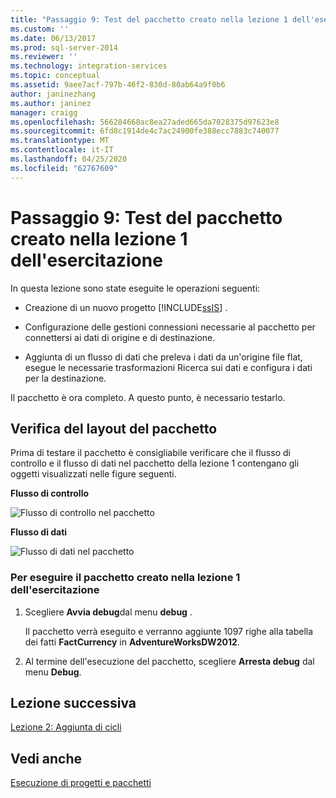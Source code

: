 ```yaml
---
title: "Passaggio 9: Test del pacchetto creato nella lezione 1 dell'esercitazione | Microsoft Docs"
ms.custom: ''
ms.date: 06/13/2017
ms.prod: sql-server-2014
ms.reviewer: ''
ms.technology: integration-services
ms.topic: conceptual
ms.assetid: 9aee7acf-797b-46f2-830d-80ab64a9f0b6
author: janinezhang
ms.author: janinez
manager: craigg
ms.openlocfilehash: 566284668ac8ea27aded665da7028375d97623e8
ms.sourcegitcommit: 6fd8c1914de4c7ac24900fe388ecc7883c740077
ms.translationtype: MT
ms.contentlocale: it-IT
ms.lasthandoff: 04/25/2020
ms.locfileid: "62767609"
---
```

# <a name="step-9-testing-the-lesson-1-tutorial-package"></a>Passaggio 9: Test del pacchetto creato nella lezione 1 dell'esercitazione
  In questa lezione sono state eseguite le operazioni seguenti:  
  
-   Creazione di un nuovo progetto [!INCLUDE[ssIS](../includes/ssis-md.md)] .  
  
-   Configurazione delle gestioni connessioni necessarie al pacchetto per connettersi ai dati di origine e di destinazione.  
  
-   Aggiunta di un flusso di dati che preleva i dati da un'origine file flat, esegue le necessarie trasformazioni Ricerca sui dati e configura i dati per la destinazione.  
  
 Il pacchetto è ora completo. A questo punto, è necessario testarlo.  
  
## <a name="checking-the-package-layout"></a>Verifica del layout del pacchetto  
 Prima di testare il pacchetto è consigliabile verificare che il flusso di controllo e il flusso di dati nel pacchetto della lezione 1 contengano gli oggetti visualizzati nelle figure seguenti.  
  
 **Flusso di controllo**  
  
 ![Flusso di controllo nel pacchetto](../../2014/tutorials/media/task9lesson1control.gif "Flusso di controllo nel pacchetto")  
  
 **Flusso di dati**  
  
 ![Flusso di dati nel pacchetto](../../2014/tutorials/media/task9lesson1data.gif "Flusso di dati nel pacchetto")  
  
### <a name="to-run-the-lesson-1-tutorial-package"></a>Per eseguire il pacchetto creato nella lezione 1 dell'esercitazione  
  
1.  Scegliere **Avvia debug**dal menu **debug** .  
  
     Il pacchetto verrà eseguito e verranno aggiunte 1097 righe alla tabella dei fatti **FactCurrency** in **AdventureWorksDW2012**.  
  
2.  Al termine dell'esecuzione del pacchetto, scegliere **Arresta debug** dal menu **Debug**.  
  
## <a name="next-lesson"></a>Lezione successiva  
 [Lezione 2: Aggiunta di cicli](../integration-services/lesson-2-adding-looping-with-ssis.md)  
  
## <a name="see-also"></a>Vedi anche  
 [Esecuzione di progetti e pacchetti](packages/run-integration-services-ssis-packages.md)  
  
  
